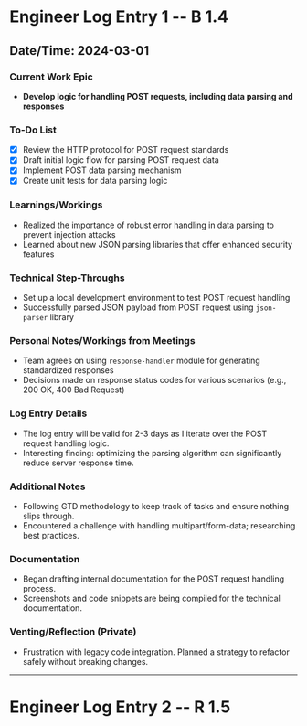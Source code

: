 # Engineer Log Entry 1 -- B 1.4

## Date/Time: 2024-03-01

### Current Work Epic
- **Develop logic for handling POST requests, including data parsing and responses**

### To-Do List
- [x] Review the HTTP protocol for POST request standards
- [x] Draft initial logic flow for parsing POST request data
- [x] Implement POST data parsing mechanism
- [x] Create unit tests for data parsing logic

### Learnings/Workings
- Realized the importance of robust error handling in data parsing to prevent injection attacks
- Learned about new JSON parsing libraries that offer enhanced security features

### Technical Step-Throughs
- Set up a local development environment to test POST request handling
- Successfully parsed JSON payload from POST request using `json-parser` library

### Personal Notes/Workings from Meetings
- Team agrees on using `response-handler` module for generating standardized responses
- Decisions made on response status codes for various scenarios (e.g., 200 OK, 400 Bad Request)

### Log Entry Details
- The log entry will be valid for 2-3 days as I iterate over the POST request handling logic.
- Interesting finding: optimizing the parsing algorithm can significantly reduce server response time.

### Additional Notes
- Following GTD methodology to keep track of tasks and ensure nothing slips through.
- Encountered a challenge with handling multipart/form-data; researching best practices.

### Documentation
- Began drafting internal documentation for the POST request handling process.
- Screenshots and code snippets are being compiled for the technical documentation.

### Venting/Reflection (Private)
- Frustration with legacy code integration. Planned a strategy to refactor safely without breaking changes.

---

# Engineer Log Entry 2 -- R 1.5


